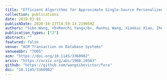 ```yaml
---
title: "Efficient Algorithms for Approximate Single-Source Personalized PageRank Queries"
collection: publications
date: 2019-01-01
publishDate: 2020-10-17T14:59:13.219059Z
authors: "Sibo Wang, <b>Renchi Yang</b>, Runhui Wang, Xiaokui Xiao, Zhewei Wei, Wenqing Lin, Yin Yang, Nan Tang"
publication_types: ["2"]
abstract: ""
featured: false
venue: "ACM Transaction on Database Systems"
venueabbr: "TODS"
acm: "https://doi.org/10.1145/3360902"
arxiv: "https://arxiv.org/abs/1908.10583"
github: "https://github.com/wangsibovictor/fora"
doi: "10.1145/3360902"
---
```

